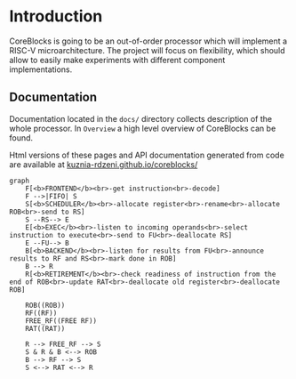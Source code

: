 # Introduction

CoreBlocks is going to be an out-of-order processor which will implement a RISC-V microarchitecture.
The project will focus on flexibility, which should allow to easily make experiments with different
component implementations.

## Documentation

Documentation located in the `docs/` directory collects description of the whole processor.
In `Overview` a high level overview of CoreBlocks can be found.

Html versions of these pages and API documentation generated from code are available at [kuznia-rdzeni.github.io/coreblocks/](https://kuznia-rdzeni.github.io/coreblocks/)


```{mermaid}
graph
    F[<b>FRONTEND</b><br>-get instruction<br>-decode]
    F -->|FIFO| S
    S[<b>SCHEDULER</b><br>-allocate register<br>-rename<br>-allocate ROB<br>-send to RS]
    S --RS--> E
    E[<b>EXEC</b><br>-listen to incoming operands<br>-select instruction to execute<br>-send to FU<br>-deallocate RS]
    E --FU--> B
    B[<b>BACKEND</b><br>-listen for results from FU<br>-announce results to RF and RS<br>-mark done in ROB]
    B --> R
    R[<b>RETIREMENT</b><br>-check readiness of instruction from the end of ROB<br>-update RAT<br>-deallocate old register<br>-deallocate ROB]

    ROB((ROB))
    RF((RF))
    FREE_RF((FREE RF))
    RAT((RAT))

    R --> FREE_RF --> S
    S & R & B <--> ROB
    B --> RF --> S
    S <--> RAT <--> R
```
